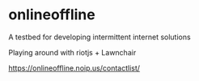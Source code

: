# onlineoffline
A testbed for developing intermittent internet solutions

Playing around with riotjs + Lawnchair

https://onlineoffline.noip.us/contactlist/

